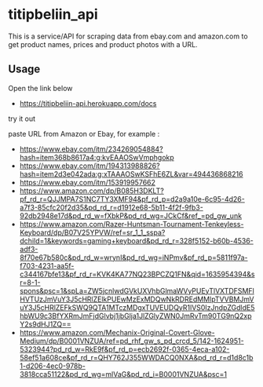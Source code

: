 # titipbeliin_api
This is a service/API for scraping data from ebay.com and amazon.com to get product names, prices and product photos with a URL.

## Usage
Open the link below

* https://titipbeliin-api.herokuapp.com/docs

try it out

paste URL from Amazon or Ebay, for example :

* https://www.ebay.com/itm/234269054884?hash=item368b8617a4:g:kvEAAOSwVmphgokp
* https://www.ebay.com/itm/194313988826?hash=item2d3e042ada:g:xTAAAOSwKSFhE6ZL&var=494436868216
* https://www.ebay.com/itm/153919957662
* https://www.amazon.com/dp/B085H3DKLT?pf_rd_r=QJJMPA7S1NC7TY3XMF94&pf_rd_p=d2a9a10e-6c95-4d26-a7f3-85cfc20f2d35&pd_rd_r=d1912e68-5b11-4f2f-9fb3-92db2948e17d&pd_rd_w=fXbkP&pd_rd_wg=JCkCf&ref_=pd_gw_unk
* https://www.amazon.com/Razer-Huntsman-Tournament-Tenkeyless-Keyboard/dp/B07V25YPVW/ref=sr_1_1_sspa?dchild=1&keywords=gaming+keyboard&pd_rd_r=328f5152-b60b-4536-adf3-8f70e67b580c&pd_rd_w=wrynI&pd_rd_wg=iNPmv&pf_rd_p=5811f97a-f703-4231-aa5f-c344167bfe13&pf_rd_r=KVK4KA77NQ23BPCZQ1FN&qid=1635954394&sr=8-1-spons&psc=1&spLa=ZW5jcnlwdGVkUXVhbGlmaWVyPUEyTlVXTDFSMFlHVTUzJmVuY3J5cHRlZElkPUEwMzExMDQwNkRDREdMMlpTVVBMJmVuY3J5cHRlZEFkSWQ9QTA1MTczMDgxTUVEUDQyR1lVS0IzJndpZGdldE5hbWU9c3BfYXRmJmFjdGlvbj1jbGlja1JlZGlyZWN0JmRvTm90TG9nQ2xpY2s9dHJ1ZQ==
* https://www.amazon.com/Mechanix-Original-Covert-Glove-Medium/dp/B0001VNZUA/ref=pd_rhf_gw_s_pd_crcd_5/142-1624951-5323944?pd_rd_w=RkE9f&pf_rd_p=ecb2692f-0365-4eca-a102-58ef51a608ce&pf_rd_r=QHY762J355WWDACQ0NXA&pd_rd_r=d1d8c1b1-d206-4ec0-978b-3818cca51122&pd_rd_wg=mlVaG&pd_rd_i=B0001VNZUA&psc=1
